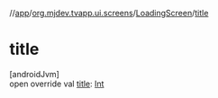 //[app](../../../index.md)/[org.mjdev.tvapp.ui.screens](../index.md)/[LoadingScreen](index.md)/[title](title.md)

# title

[androidJvm]\
open override val [title](title.md): [Int](https://kotlinlang.org/api/latest/jvm/stdlib/kotlin/-int/index.html)
